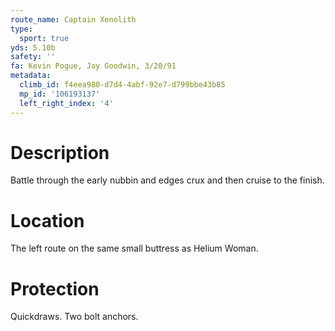 ```yaml
---
route_name: Captain Xenolith
type:
  sport: true
yds: 5.10b
safety: ''
fa: Kevin Pogue, Jay Goodwin, 3/20/91
metadata:
  climb_id: f4eea980-d7d4-4abf-92e7-d799bbe43b85
  mp_id: '106193137'
  left_right_index: '4'
---
```

# Description
Battle through the early nubbin and edges crux and then cruise to the finish.

# Location
The left route on the same small buttress as Helium Woman.

# Protection
Quickdraws. Two bolt anchors.
